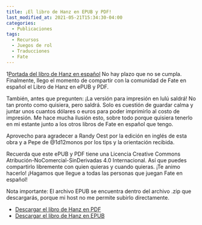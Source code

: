 ```yaml
---
title: ¡El libro de Hanz en EPUB y PDF!
last_modified_at: 2021-05-21T15:34:30-04:00
categories:
  - Publicaciones
tags:
  - Recursos
  - Juegos de rol
  - Traducciones
  - Fate
---
```

1[Portada del libro de Hanz en español](https://laesquinadelrol.files.wordpress.com/2021/07/black-and-white-flat-minimalist-bag-business-animated-social-media-graphic.png)
No hay plazo que no se cumpla. Finalmente, llego el momento de compartir con la comunidad de Fate en español el Libro de Hanz en ePUB y PDF.

También, antes que pregunten: ¡La versión para impresión en lulú saldrá! No tan pronto como quisiera, pero saldrá. Solo es cuestión de guardar calma y juntar unos cuantos dólares  o euros para poder imprimirlo al costo de impresión. Me hace mucha ilusión esto, sobre todo porque quisiera tenerlo en mi estante junto a los otros libros de Fate en español que tengo.

Aprovecho para agradecer a Randy Oest por la edición en inglés de esta obra y a Pepe de @1d12monos por los tips y la orientación recibida.

Recuerda que este ePUB y PDF tiene una Licencia Creative Commons Atribución-NoComercial-SinDerivadas 4.0 Internacional. Así que puedes compartirlo libremente con quien quieras y cuando quieras. ¡Te animo hacerlo! ¡Hagamos que llegue a todas las personas que juegan Fate en español!

Nota importante: El archivo EPUB se encuentra dentro del archivo .zip que descargarás, porque mi host no me permite subirlo directamente.

- [Descargar el libro de Hanz en PDF](https://laesquinadelrol.files.wordpress.com/2021/08/librodehanz-es.pdf)
- [Descargar el libro de Hanz en EPUB](https://laesquinadelrol.files.wordpress.com/2021/07/es-librodehanz.zip)


<script type='text/javascript' src='https://storage.ko-fi.com/cdn/widget/Widget_2.js'></script><script type='text/javascript'>kofiwidget2.init('Invítame un café', '#29abe0', 'X8X035NUM');kofiwidget2.draw();</script>
